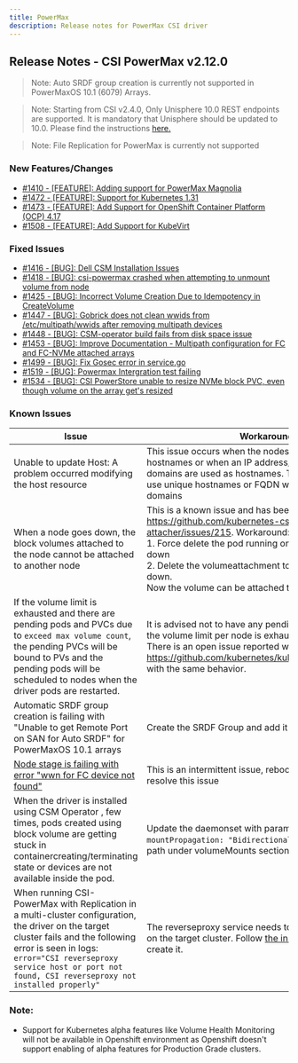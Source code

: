 ```yaml
---
title: PowerMax
description: Release notes for PowerMax CSI driver
---
```


## Release Notes - CSI PowerMax v2.12.0

>Note: Auto SRDF group creation is currently not supported in PowerMaxOS 10.1 (6079) Arrays.

> Note: Starting from CSI v2.4.0, Only Unisphere 10.0 REST endpoints are supported. It is mandatory that Unisphere should be updated to 10.0. Please find the instructions [here.](https://dl.dell.com/content/manual34878027-dell-unisphere-for-powermax-10-0-0-installation-guide.pdf?language=en-us&ps=true)

>Note: File Replication for PowerMax is currently not supported 








### New Features/Changes

- [#1410 - [FEATURE]: Adding support for PowerMax Magnolia](https://github.com/dell/csm/issues/1410)
- [#1472 - [FEATURE]: Support for Kubernetes 1.31](https://github.com/dell/csm/issues/1472)
- [#1473 - [FEATURE]: Add Support for OpenShift Container Platform (OCP) 4.17](https://github.com/dell/csm/issues/1473)
- [#1508 - [FEATURE]:  Add Support for KubeVirt](https://github.com/dell/csm/issues/1508)

### Fixed Issues

- [#1416 - [BUG]:  Dell CSM Installation Issues](https://github.com/dell/csm/issues/1416)
- [#1418 - [BUG]: csi-powermax crashed when attempting to unmount volume from node](https://github.com/dell/csm/issues/1418)
- [#1425 - [BUG]: Incorrect Volume Creation Due to Idempotency in CreateVolume](https://github.com/dell/csm/issues/1425)
- [#1447 - [BUG]: Gobrick does not clean wwids from /etc/multipath/wwids after removing multipath devices ](https://github.com/dell/csm/issues/1447)
- [#1448 - [BUG]: CSM-operator build fails from disk space issue](https://github.com/dell/csm/issues/1448)
- [#1453 - [BUG]: Improve Documentation - Multipath configuration for FC and FC-NVMe attached arrays ](https://github.com/dell/csm/issues/1453)
- [#1499 - [BUG]: Fix Gosec error in service.go](https://github.com/dell/csm/issues/1499)
- [#1519 - [BUG]: Powermax Intergration test failing](https://github.com/dell/csm/issues/1519)
- [#1534 - [BUG]: CSI PowerStore unable to resize NVMe block PVC, even though volume on the array get's resized](https://github.com/dell/csm/issues/1534)

### Known Issues

| Issue | Workaround |
|-------|------------|
| Unable to update Host: A problem occurred modifying the host resource | This issue occurs when the nodes do not have unique hostnames or when an IP address/FQDN with same sub-domains are used as hostnames. The workaround is to use unique hostnames or FQDN with unique sub-domains|
| When a node goes down, the block volumes attached to the node cannot be attached to another node | This is a known issue and has been reported at https://github.com/kubernetes-csi/external-attacher/issues/215. Workaround: <br /> 1. Force delete the pod running on the node that went down <br /> 2. Delete the volumeattachment to the node that went down. <br /> Now the volume can be attached to the new node |
| If the volume limit is exhausted and there are pending pods and PVCs due to `exceed max volume count`, the pending PVCs will be bound to PVs and the pending pods will be scheduled to nodes when the driver pods are restarted. | It is advised not to have any pending pods or PVCs once the volume limit per node is exhausted on a CSI Driver. There is an open issue reported with kubenetes at https://github.com/kubernetes/kubernetes/issues/95911 with the same behavior. |
| Automatic SRDF group creation is failing with "Unable to get Remote Port on SAN for Auto SRDF" for PowerMaxOS 10.1 arrays | Create the SRDF Group and add it to the storage class |
| [Node stage is failing with error "wwn for FC device not found"](https://github.com/dell/csm/issues/1070)| This is an intermittent issue, rebooting the node will resolve this issue |
| When the driver is installed using CSM Operator , few times, pods created using block volume are getting stuck in containercreating/terminating state or devices are not available inside the pod. | Update the daemonset with parameter `mountPropagation: "Bidirectional"` for volumedevices-path under volumeMounts section.|
| When running CSI-PowerMax with Replication in a multi-cluster configuration, the driver on the target cluster fails and the following error is seen in logs: `error="CSI reverseproxy service host or port not found, CSI reverseproxy not installed properly"` | The reverseproxy service needs to be created manually on the target cluster. Follow [the instructions here](../../../deployment/csmoperator/modules/replication#configuration-steps) to create it.|
### Note:

- Support for Kubernetes alpha features like Volume Health Monitoring will not be available in Openshift environment as Openshift doesn't support enabling of alpha features for Production Grade clusters.
